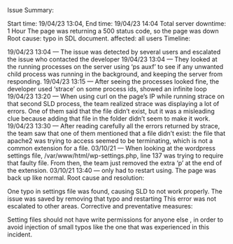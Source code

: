 Issue Summary:

Start time: 19/04/23 13:04, End time: 19/04/23 14:04
Total server downtime: 1 Hour
The page was returning a 500 status code, so the page was down
Root cause: typo in SDL document.
 affected: all users 
Timeline:

19/04/23 13:04 — The issue was detected by several users and escalated the issue who contacted the developer
19/04/23 13:04 — They looked at the running processes on the server using ‘ps auxf’ to see if any unwanted child process was running in the background, and keeping the server from responding.
19/04/23 13:15 — After seeing the processes looked fine, the developer used ‘strace’ on some process ids, showed an infinite loop 
19/04/23 13:20 — When using curl on the page’s IP while running strace on that second SLD process, the team realized strace was displaying a lot of errors. One of them said that the file didn’t exist, but it was a misleading clue because adding that file in the folder didn’t seem to make it work.
19/04/23 13:30 — After reading carefully all the errors returned by strace, the team saw that one of them mentioned that a file didn’t exist: the file that apache2 was trying to access seemed to be terminating, which is not a common extension for a file.
03/10/21 — When looking at the wordpress settings file, /var/www/html/wp-settings.php, line 137 was trying to require that faulty file. From then, the team just removed the extra ‘p’ at the end of the extension.
03/10/21 13:40 —  only had to restart using. The page was back up like normal.
Root cause and resolution:

One typo in settings file was found, causing SLD to not work properly.
The issue was saved by removing that typo and restarting 
This error was not escalated to other areas.
Corrective and preventative measures:

Setting files should not have write permissions for anyone else , in order to avoid injection of small typos like the one that was experienced in this incident.
